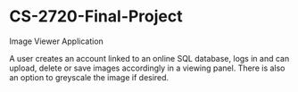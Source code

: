 # CS-2720-Final-Project
Image Viewer Application

A user creates an account linked to an online SQL database, logs in and can upload, delete or save images accordingly in a viewing panel. There is also an option to greyscale the image if desired.
